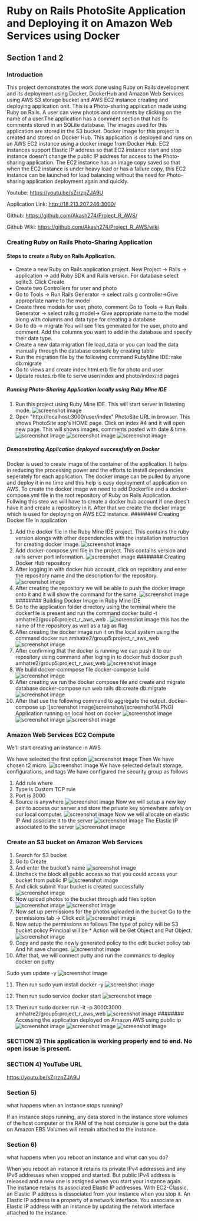 # Ruby on Rails PhotoSite Application and Deploying it on Amazon Web Services using Docker

## Section 1 and 2

### Introduction
This project demonstrates the work done using Ruby on Rails development and its deployment using Docker, DockerHub and Amazon Web Services using AWS S3 storage bucket and AWS EC2 instance creating and deploying application onit.
This is a Photo-sharing application made using Ruby on Rails. 
A user can view photos and comments by clicking on the name of a user.The application has a comment section that has its comments stored in an SQLite database. The images used for this application are stored in the S3 bucket. Docker image for this project is created and stored on Docker Hub. This application is deployed and runs on an AWS EC2 instance using a docker image from Docker Hub.
EC2 instances support Elastic IP address so that EC2 instance start and stop instance doesn't change the public IP address for access to the Photo-sharing application.
The EC2 instance has an image copy saved so that when the EC2 instance is under heavy load or has a failure copy, this EC2 instance can be launched for load balancing without the need for Photo-sharing application deployment again and quickly.

Youtube: https://youtu.be/sZrrzpZJA9U

Application Link: http://18.213.207.246:3000/

Github: https://github.com/Akash274/Project_R_AWS/

Github Wiki: https://github.com/Akash274/Project_R_AWS/wiki

### Creating Ruby on Rails Photo-Sharing Application
#### Steps to create a Ruby on Rails Application.
* Create a new Ruby on Rails application project.
  New Project -> Rails -> application -> add Ruby SDK and Rails version. For database select sqlite3. Click Create
* Create two Controllers for user and photo
* Go to Tools -> Run Rails Generator -> select rails g controller->Give appropriate name to the model
* Create three models for user, photo, comment
  Go to Tools -> Run Rails Generator -> select rails g model-> Give appropriate name to the model along with columns and data type  for creating a database
* Go to
  db -> migrate 
You will see files generated for the user, photo and comment. Add the columns you want to add in the database and specify their data type. 
* Create a new data migration file load_data or you can load the data manually through the database console by creating table
* Run the migration file by the following command RubyMine IDE: 
  rake db:migrate
* Go to views and create index.html.erb file for photo and user 
* Update routes.rb file to serve user/index and photo/index/:id pages
##### Running Photo-Sharing Application locally using Ruby Mine IDE
1. Run this project using Ruby Mine IDE. This will start server in listening mode.
![screenshot image](screenshot/screenshot1.PNG)
2. Open "http://localhost:3000/user/index" PhotoSite URL in browser. This shows PhotoSite app's HOME page.
Click on index #4 and it will open new page. This will shows images, comments posted with date & time.
![screenshot image](screenshot/screenshot2.PNG)
![screenshot image](screenshot/screenshot3.PNG)
![screenshot image](screenshot/screenshot4.PNG)

##### Demonstrating Application deployed successfully on Docker
Docker is used to create image of the container of the application. It helps in reducing the processing power and the efforts to install dependencies seperately for each application. The docker image can be pulled by anyone and deploy it in no time and this help is easy deployment of application on AWS.
To create the docker image we need to add Dockerfile and a docker-compose.yml file in the root repository of Ruby on Rails Application. Follwing this steo we will have to create a docker hub account if one does't have it and create a repository in it.
After that we create the docker image which is used for deploying on AWS EC2 instance.
######## Creating Docker file in application
1. Add the docker file in the Ruby Mine IDE project. This contains the ruby version alongs with other dependencies with the installation instruction for creating docker image.
![screenshot image](screenshot/screenshot5.PNG)
2. Add docker-compose.yml file in the project. This contains version and rails server port information.
![screenshot image](screenshot/screenshot6.PNG)
######## Creating Docker Hub repository
1. After logging in with docker hub account, click on repository and enter the repository name and the description for the repository.
![screenshot image](screenshot/screenshot7.PNG)
2. After creating the repository we will be able to push the docker image onto it and it will show the command for the same.
![screenshot image](screenshot/screenshot8.PNG)
######## Building Docker Image in Ruby Mine IDE
1. Go to the application folder directory using the terminal where the dockerfile is present and run the command
  docker build -t amhatre2/group5:project_r_aws_web .
 ![screenshot image](screenshot/screenshot9.PNG)
  this has the name of the repository as well as a tag as flag 
2. After creating the docker image run it on the local system using the command
  docker run amhatre2/group5:project_r_aws_web
![screenshot image](screenshot/screenshot10.PNG)
3. After confirming that the docker is running we can push it to our repository using command after loging in to docker hub 
  docker push amhatre2/group5:project_r_aws_web
![screenshot image](screenshot/screenshot11.PNG)
4. We build docker-commpose file
docker-compose build
![screenshot image](screenshot/screenshot12.PNG)
5. After creating we run the docker compose file and create and migrate database
docker-compose run web rails db:create db:migrate
![screenshot image](screenshot/screenshot13.PNG)
6. After that use the following command to aggregate the output.
docker-compose up
![screenshot image]screenshot/(screenshot14.PNG)
Application running on local host on docker
![screenshot image](screenshot/screenshot15.PNG)
![screenshot image](screenshot/screenshot16.PNG)
![screenshot image](screenshot/screenshot17.PNG)

### Amazon Web Services EC2 Compute
We'll start creating an instance in AWS

We have selected the first option
![screenshot image](screenshot/Picture1.png)
Then We have chosen t2 micro.
![screenshot image](screenshot/Picture2.png)
We have selected default storage, configurations, and tags
We have configured the security group as follows
1. Add rule where 
2. Type is Custom TCP rule
3. Port is 3000
4. Source is anywhere
![screenshot image](screenshot/Picture3.png)
Now we will setup a new key pair to access our server and store the private key somewhere safely on our local computer.
![screenshot image](screenshot/Picture4.png)
Now we will allocate on elastic IP 
And associate it to the server
![screenshot image](screenshot/Picture5.png)
The Elastic IP associated to the server 
![screenshot image](screenshot/Picture6.png)
### Create an S3 bucket on Amazon Web Services
1. Search for S3 bucket
2. Go to Create
3. And enter the bucket’s name
![screenshot image](screenshot/Picture7.png)
4. Uncheck the block all public access so that you could access your bucket from public IP
![screenshot image](screenshot/Picture8.png)
5. And click submit
Your bucket is created successfully
![screenshot image](screenshot/Picture9.png)
6. Now upload photos to the bucket through add files option
![screenshot image](screenshot/Picture10.png)
![screenshot image](screenshot/Picture11.png)
7. Now set up permissions for the photos uploaded in the bucket
Go to the permissions tab -> Click edit
![screenshot image](screenshot/Picture12.png)
8. Now setup the permissions as follows
The type of policy will be S3 bucket policy
Principal will be *
Action will be Get Object and Put Object.
![screenshot image](screenshot/Picture13.png)
9. Copy and paste the newly generated policy to the edit bucket policy tab
And hit save changes.
![screenshot image](screenshot/Picture14.png)
10. After that, we will connect putty and run the commands to deploy docker on putty

Sudo yum update -y
![screenshot image](screenshot/Picture15.png)

11. Then run 
sudo yum install docker -y
![screenshot image](screenshot/Picture16.PNG)

12. Then run 
sudo service docker start
![screenshot image](screenshot/Picture17.PNG)

13. Then run 
sudo docker run -it -p 3000:3000 amhatre2/group5:project_r_aws_web
![screenshot image](screenshot/Picture18.PNG)
######## Accessing the application deployed on Amazon AWS using public ip
![screenshot image](screenshot/Picture19.PNG)
![screenshot image](screenshot/Picture20.PNG)
![screenshot image](screenshot/Picture21.PNG)

### SECTION 3) This application is working properly end to end. No open issue is present.

### SECTION 4)  YouTube URL
https://youtu.be/sZrrzpZJA9U


### Section 5)
what happens when an instance stops running?

If an instance stops running, any data stored in the instance store volumes of the host computer or the RAM of the host computer is gone but the data on Amazon EBS Volumes will remain attached to the instance.


### Section 6)
what happens when you reboot an instance and what can you do?

When you reboot an instance it retains its private IPv4 addresses and any IPv6 addresses when stopped and started. But public IPv4 address is released and a new one is assigned when you start your instance again. 
The instance retains its associated Elastic IP addresses.  With EC2-Classic, an Elastic IP address is dissociated from your instance when you stop it. An Elastic IP address is a property of a network interface. You associate an Elastic IP address with an instance by updating the network interface attached to the instance.

